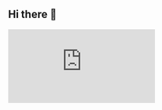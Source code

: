 ## Hi there 👋
<iframe src="https://tryhackme.com/api/v2/badges/public-profile?userPublicId=547762" style='border:none;'></iframe>


<!--
**DarpanMahato/darpanmahato** is a ✨ _special_ ✨ repository because its `README.md` (this file) appears on your GitHub profile.

Here are some ideas to get you started:

- 🔭 I’m currently working on ...
- 🌱 I’m currently learning ...
- 👯 I’m looking to collaborate on ...
- 🤔 I’m looking for help with ...
- 💬 Ask me about ...
- 📫 How to reach me: ...
- 😄 Pronouns: ...
- ⚡ Fun fact: ...
-->

